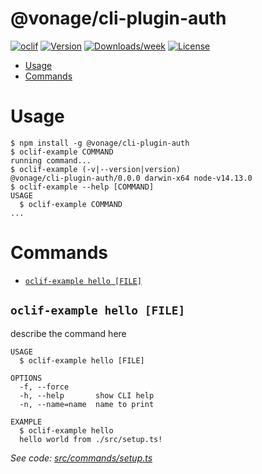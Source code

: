 @vonage/cli-plugin-auth
=======================



[![oclif](https://img.shields.io/badge/cli-oclif-brightgreen.svg)](https://oclif.io)
[![Version](https://img.shields.io/npm/v/@vonage/cli-plugin-auth.svg)](https://npmjs.org/package/@vonage/cli-plugin-auth)
[![Downloads/week](https://img.shields.io/npm/dw/@vonage/cli-plugin-auth.svg)](https://npmjs.org/package/@vonage/cli-plugin-auth)
[![License](https://img.shields.io/npm/l/@vonage/cli-plugin-auth.svg)](https://github.com/Vonage/cli-plugin-auth/blob/master/package.json)

<!-- toc -->
* [Usage](#usage)
* [Commands](#commands)
<!-- tocstop -->
# Usage
<!-- usage -->
```sh-session
$ npm install -g @vonage/cli-plugin-auth
$ oclif-example COMMAND
running command...
$ oclif-example (-v|--version|version)
@vonage/cli-plugin-auth/0.0.0 darwin-x64 node-v14.13.0
$ oclif-example --help [COMMAND]
USAGE
  $ oclif-example COMMAND
...
```
<!-- usagestop -->
# Commands
<!-- commands -->
* [`oclif-example hello [FILE]`](#oclif-example-hello-file)

## `oclif-example hello [FILE]`

describe the command here

```
USAGE
  $ oclif-example hello [FILE]

OPTIONS
  -f, --force
  -h, --help       show CLI help
  -n, --name=name  name to print

EXAMPLE
  $ oclif-example hello
  hello world from ./src/setup.ts!
```

_See code: [src/commands/setup.ts](https://github.com/Vonage/cli-plugin-auth/blob/v0.0.0/src/commands/hello.ts)_
<!-- commandsstop -->
